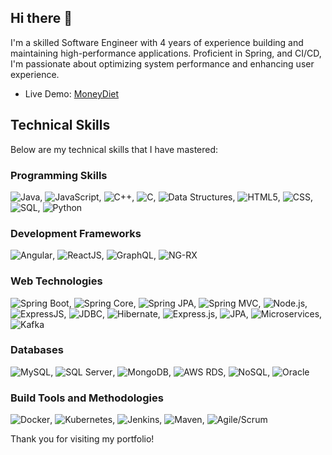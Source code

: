 ## Hi there 👋

I'm a skilled Software Engineer with 4 years of experience building and maintaining high-performance applications. Proficient in Spring, and CI/CD, I'm passionate about optimizing system performance and enhancing user experience.

- Live Demo: [MoneyDiet](https://moneydiet.vercel.app/)


## Technical Skills

Below are my technical skills that I have mastered:

### Programming Skills
<img src="https://img.shields.io/badge/Java-orange" alt="Java">,
<img src="https://img.shields.io/badge/JavaScript-yellow" alt="JavaScript">,
<img src="https://img.shields.io/badge/C++-lightgrey" alt="C++">,
<img src="https://img.shields.io/badge/C-indigo" alt="C">,
<img src="https://img.shields.io/badge/Data%20Structures-lightgrey" alt="Data Structures">,
<img src="https://img.shields.io/badge/HTML5-red" alt="HTML5">,
<img src="https://img.shields.io/badge/CSS-blue" alt="CSS">,
<img src="https://img.shields.io/badge/SQL-blue" alt="SQL">,
<img src="https://img.shields.io/badge/Python-green" alt="Python">

### Development Frameworks
<img src="https://img.shields.io/badge/Angular-red" alt="Angular">,
<img src="https://img.shields.io/badge/ReactJS-blue" alt="ReactJS">,
<img src="https://img.shields.io/badge/GraphQL-purple" alt="GraphQL">,
<img src="https://img.shields.io/badge/NG-RX-red" alt="NG-RX">

### Web Technologies
<img src="https://img.shields.io/badge/Spring%20Boot-green" alt="Spring Boot">,
<img src="https://img.shields.io/badge/Spring%20Core-lightgreen" alt="Spring Core">,
<img src="https://img.shields.io/badge/Spring%20JPA-indigo" alt="Spring JPA">,
<img src="https://img.shields.io/badge/Spring%20MVC-green" alt="Spring MVC">,
<img src="https://img.shields.io/badge/Node.js-green" alt="Node.js">,
<img src="https://img.shields.io/badge/ExpressJS-indigo" alt="ExpressJS">,
<img src="https://img.shields.io/badge/JDBC-lightgrey" alt="JDBC">,
<img src="https://img.shields.io/badge/Hibernate-red" alt="Hibernate">,
<img src="https://img.shields.io/badge/Express.js-lightgrey" alt="Express.js">,
<img src="https://img.shields.io/badge/JPA-red" alt="JPA">,
<img src="https://img.shields.io/badge/Microservices-orange" alt="Microservices">,
<img src="https://img.shields.io/badge/Kafka-black" alt="Kafka">

### Databases
<img src="https://img.shields.io/badge/MySQL-blue" alt="MySQL">,
<img src="https://img.shields.io/badge/SQL%20Server-red" alt="SQL Server">,
<img src="https://img.shields.io/badge/MongoDB-green" alt="MongoDB">,
<img src="https://img.shields.io/badge/AWS%20RDS-orange" alt="AWS RDS">,
<img src="https://img.shields.io/badge/NoSQL-lightgrey" alt="NoSQL">,
<img src="https://img.shields.io/badge/Oracle-red" alt="Oracle">

### Build Tools and Methodologies
<img src="https://img.shields.io/badge/Docker-blue" alt="Docker">,
<img src="https://img.shields.io/badge/Kubernetes-blue" alt="Kubernetes">,
<img src="https://img.shields.io/badge/Jenkins-red" alt="Jenkins">,
<img src="https://img.shields.io/badge/Maven-red" alt="Maven">,
<img src="https://img.shields.io/badge/Agile/Scrum-blue" alt="Agile/Scrum">


Thank you for visiting my portfolio!

<!--
**Latha232/Latha232** is a ✨ _special_ ✨ repository because its `README.md` (this file) appears on your GitHub profile.

Here are some ideas to get you started:

- 🔭 I’m currently working on ...
- 🌱 I’m currently learning ...
- 👯 I’m looking to collaborate on ...
- 🤔 I’m looking for help with ...
- 💬 Ask me about ...
- 📫 How to reach me: ...
- 😄 Pronouns: ...
- ⚡ Fun fact: ...
-->
